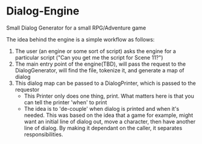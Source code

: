 # Dialog-Engine
Small Dialog Generator for a small RPG/Adventure game

The idea behind the engine is a simple workflow as follows:
1) The user (an engine or some sort of script) asks the engine for a particular script ("Can you get me the script for Scene 11?")
2) The main entry point of the engine(TBD), will pass the request to the DialogGenerator, will find the file, tokenize it, and generate a map of dialog
3) This dialog map can be passed to a DialogPrinter, which is passed to the requestor
	- This Printer only does one thing, print. What matters here is that you can tell the printer 'when' to print
	- The idea is to 'de-couple' when dialog is printed and when it's needed. This was based on the idea that a 
	game for example, might want an initial line of dialog out, move a character, then have another line of dialog. By making it dependant on the caller, it separates responsibilities.
